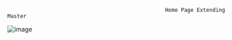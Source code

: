                                                       Home Page Extending Master
![image](https://github.com/shardapatil/ASP.Net_Examples/assets/53011896/cc6c185a-b44c-4b12-bfa6-cf9e5e9174f7)
